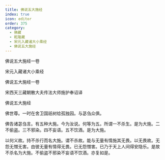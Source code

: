 ```yaml
---
title: 佛说五大施经
index: true
icon: editor
order: 375
category:
  - 佛藏
  - 乾隆藏
  - 宋元入藏诸大小乘经
  - 佛说五大施经
---
```


佛说五大施经一卷  

宋元入藏诸大小乘经  

佛说五大施经一卷  

宋西天三藏朝散大夫传法大师施护奉诏译  

佛说五大施经  

佛世尊。一时在舍卫国祇树给孤独园。与苾刍众俱。  

佛告诸苾刍言。有五种大施。今为汝说。何等为五。所谓一不杀生。是为大施。二不偷盗。三不邪染。四不妄语。五不饮酒。是为大施。  

以何义故。持不杀行而名大施。谓不杀故。能与无量有情施其无畏。以无畏故。无怨无憎无害。由彼无量有情得无畏。已无怨憎害。已乃于天上人间得安隐乐。是故不杀名为大施。不偷盗不邪染不妄语不饮酒。亦复如是。  
